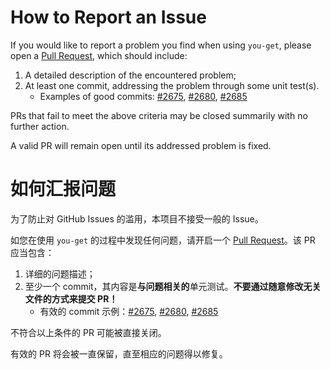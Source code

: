 # How to Report an Issue

If you would like to report a problem you find when using `you-get`, please open a [Pull Request](https://github.com/soimort/you-get/pulls), which should include:

1. A detailed description of the encountered problem;
2. At least one commit, addressing the problem through some unit test(s).
   * Examples of good commits: [#2675](https://github.com/soimort/you-get/pull/2675/files), [#2680](https://github.com/soimort/you-get/pull/2680/files), [#2685](https://github.com/soimort/you-get/pull/2685/files)

PRs that fail to meet the above criteria may be closed summarily with no further action.

A valid PR will remain open until its addressed problem is fixed.



# 如何汇报问题

为了防止对 GitHub Issues 的滥用，本项目不接受一般的 Issue。

如您在使用 `you-get` 的过程中发现任何问题，请开启一个 [Pull Request](https://github.com/soimort/you-get/pulls)。该 PR 应当包含：

1. 详细的问题描述；
2. 至少一个 commit，其内容是**与问题相关的**单元测试。**不要通过随意修改无关文件的方式来提交 PR！**
   * 有效的 commit 示例：[#2675](https://github.com/soimort/you-get/pull/2675/files), [#2680](https://github.com/soimort/you-get/pull/2680/files), [#2685](https://github.com/soimort/you-get/pull/2685/files)

不符合以上条件的 PR 可能被直接关闭。

有效的 PR 将会被一直保留，直至相应的问题得以修复。

